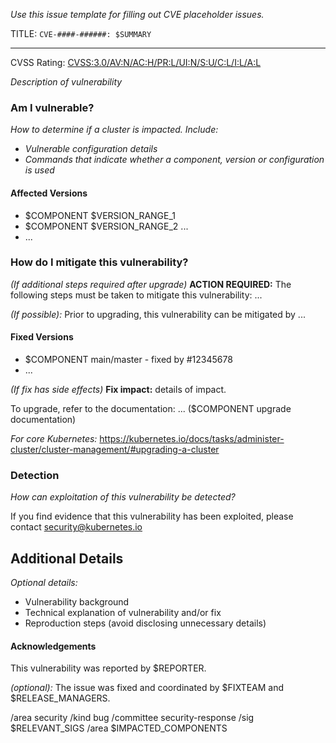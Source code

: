 _Use this issue template for filling out CVE placeholder issues._

TITLE: `CVE-####-######: $SUMMARY`

---

<!-- Copy URL after # as the link text -->
CVSS Rating: [CVSS:3.0/AV:N/AC:H/PR:L/UI:N/S:U/C:L/I:L/A:L](https://www.first.org/cvss/calculator/3.0#CVSS:3.0/AV:N/AC:H/PR:L/UI:N/S:U/C:L/I:L/A:L)

_Description of vulnerability_

<!-- Copy these sections from the announcement email -->

### Am I vulnerable?

_How to determine if a cluster is impacted. Include:_
- _Vulnerable configuration details_
- _Commands that indicate whether a component, version or configuration is used_

#### Affected Versions

- $COMPONENT $VERSION_RANGE_1
- $COMPONENT $VERSION_RANGE_2 ...
- ...

### How do I mitigate this vulnerability?

_(If additional steps required after upgrade)_
**ACTION REQUIRED:** The following steps must be taken to mitigate this
vulnerability: ...

_(If possible):_ Prior to upgrading, this vulnerability can be mitigated by ...

#### Fixed Versions

<!-- Add links to PRs & main/master branch -->
- $COMPONENT main/master - fixed by #12345678
- ...

_(If fix has side effects)_ **Fix impact:** details of impact.

To upgrade, refer to the documentation: ... ($COMPONENT upgrade documentation)

_For core Kubernetes:_ https://kubernetes.io/docs/tasks/administer-cluster/cluster-management/#upgrading-a-cluster

### Detection

_How can exploitation of this vulnerability be detected?_

If you find evidence that this vulnerability has been exploited, please contact security@kubernetes.io

## Additional Details

_Optional details:_
- Vulnerability background
- Technical explanation of vulnerability and/or fix
- Reproduction steps (avoid disclosing unnecessary details)

#### Acknowledgements

This vulnerability was reported by $REPORTER.

_(optional):_ The issue was fixed and coordinated by $FIXTEAM and $RELEASE_MANAGERS.

<!-- labels -->
/area security
/kind bug
/committee security-response
/sig $RELEVANT_SIGS
/area $IMPACTED_COMPONENTS
